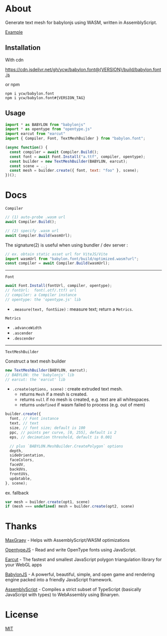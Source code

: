 # About

Generate text mesh for babylonjs using WASM, written in AssemblyScript.

[Example](https://ycw.github.io/Babylon.Font/examples/bare/)

## Installation

With cdn

https://cdn.jsdelivr.net/gh/ycw/babylon.font@{VERSION}/build/babylon.font.js

or npm

```
npm i ycw/babylon.font
npm i ycw/babylon.font#{VERSION_TAG}
```

## Usage

```js
import * as BABYLON from "babylonjs"
import * as opentype from "opentype.js"
import earcut from "earcut"
import { Compiler, Font, TextMeshBuilder } from "babylon.font";

(async function() {
  const compiler = await Compiler.Build();
  const font = await Font.Install("a.ttf", compiler, opentype);
  const builder = new TextMeshBuilder(BABYLON, earcut);
  const scene = ..;
  const mesh = builder.create({ font, text: "foo" }, scene);
})();
```

# Docs

`Compiler`

```js
// (1) auto-probe .wasm url
await Compiler.Build();

// (2) specify .wasm url
await Compiler.Build(wasmUrl);
```

The signature(2) is useful when using bundler / dev server :

```js
// ex. obtain static asset url for ViteJS/Vite
import wasmUrl from "babylon.font/build/optimized.wasm?url";
const compiler = await Compiler.Build(wasmUrl);
```



---
`Font`

```js
await Font.Install(fontUrl, compiler, opentype);
// fontUrl:  font(.otf/.ttf) url
// compiler: a Compiler instance
// opentype: the 'opentype.js' lib
```

- `.measure(text, fontSize)` : measure text; return a `Metrics`.

`Metrics`

- `.advanceWidth`
- `.ascender`
- `.descender`



---
`TextMeshBuilder`

Construct a text mesh builder

```js
new TextMeshBuilder(BABYLON, earcut);
// BABYLON: the 'babylonjs' lib
// earcut: the 'earcut' lib
```

- `.create(options, scene)` : create extruded text mesh.
  - returns `Mesh` if a mesh is created.
  - returns `null` if no mesh is created, e.g. text are all whitespaces.
  - returns `undefined` if wasm failed to process (e.g. out of mem)   

```js
builder.create({
  font, // Font instance
  text, // text
  size, // font size; default is 100
  ppc, // points per curve, [0, 255], default is 2
  eps, // decimation threshold, default is 0.001

  // plus `BABYLON.MeshBuilder.CreatePolygon` options
  depth,
  sideOrientation,
  faceColors,
  faceUV,
  backUVs,
  frontUVs,
  updatable,
}, scene);
```

ex. fallback 

```js
var mesh = builder.create(opt1, scene)
if (mesh === undefined) mesh = builder.create(opt2, scene) 
```



# Thanks

[MaxGraey](https://github.com/MaxGraey) - Helps with AssemblyScript/WASM
optimizations

[OpentypeJS](https://github.com/opentypejs/opentype.js) - Read and write
OpenType fonts using JavaScript.

[Earcut](https://github.com/mapbox/earcut) - The fastest and smallest JavaScript
polygon triangulation library for your WebGL apps

[BabylonJS](https://github.com/BabylonJS/Babylon.js) - A powerful, beautiful,
simple, and open game and rendering engine packed into a friendly JavaScript
framework.

[AssemblyScript](https://github.com/AssemblyScript/assemblyscript) - Compiles a
strict subset of TypeScript (basically JavaScript with types) to WebAssembly
using Binaryen.

# License

[MIT](https://github.com/ycw/Babylon.Font/blob/master/LICENSE)
